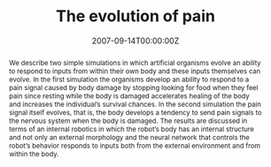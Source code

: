 ---
abstract: We describe two simple simulations in which artificial organisms evolve an ability to respond to inputs from within their own body and these inputs themselves can evolve. In the first simulation the organisms develop an ability to respond to a pain signal caused by body damage by stopping looking for food when they feel pain since resting while the body is damaged accelerates healing of the body and increases the individual’s survival chances. In the second simulation the pain signal itself evolves, that is, the body develops a tendency to send pain signals to the nervous system when the body is damaged. The results are discussed in terms of an internal robotics in which the robot’s body has an internal structure and not only an external morphology and the neural network that controls the robot’s behavior responds to inputs both from the external environment and from within the body.
authors:
- admin
- Domenico Parisi
date: "2007-09-14T00:00:00Z"
doi: ""
featured: false
image:
  caption: ""
  focal_point: ""
  preview_only: false
links:
- name: Link
  url: https://link.springer.com/chapter/10.1007/978-3-540-74913-4_82
# - name: OSF repository
#  url: http://osf.io/fjkze/


publication: Acerbi A., Parisi D. (2007), The evolution of pain, in Almeida e Costa, F. et al. (Eds.), *Advances in Artificial Life. Proceedings of ECAL 2007*, Berlin, Springer, pp. 816 – 824
publication_short: In Almeida e Costa, F. et al. (Eds.), *Advances in Artificial Life. Proceedings of ECAL 2007*, Berlin, Springer, 816 – 824
publication_types: ['paper-conference']


publishDate: "2007-09-14T00:00:00Z"
slides: ""
summary: ""

tags:
# - digital media and cultural evolution
# - cultural evolution and cultural attraction 
# - Quantitative analysis of large scale cultural data
- individual-based models of cultural evolution

title: "The evolution of pain"

url_code: ""
url_dataset: ""
url_pdf: files/CP_2007_pain.pdf
url_poster: ""
url_project: ""
url_slides: ""
url_source: ""
url_video: ""
---